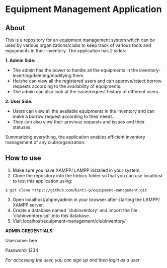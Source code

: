 # Equipment Management Application

## About

This is a repository for an equipment management system which can be used by various organizations/clubs to keep track of various tools and equipments in their inventory. The application has 2 sides: 

__1. Admin Side:__
  - The admin has the power to handle all the equipments in the inventory- inserting/deleting/modifying them. 
  - He/she can view all the registered users and can approve/reject borrow requests according to the availability of equipments. 
  - The admin can also look at the issue/request history of different users.

__2. User Side:__
  - Users can view all the available equipments in the inventory and can make a borrow request according to their needs. 
  - They can also view their previous requests and issues and their statuses. 

Summarizing everything, the application enables efficient inventory management of any club/organization.

## How to use

1. Make sure you have XAMPP/ LAMPP installed in your system.
2. Clone the repository into the htdocs folder so that you can use localhost to test this application using:
  ```
  $ git clone https://github.com/binti-p/equipment-management.git
  ```
3. Open localhost/phpmyadmin in your browser after starting the LAMPP/ XAMPP server.
4. Create a database named 'clubinventory' and import the file 'clubinventory.sql' into this database.
5. Visit localhost/equipment-management/clubinventory/

__ADMIN CREDENTIALS__

Username: bee

Password: 1234

_For accessing the user, you can sign up and then login as a user_
